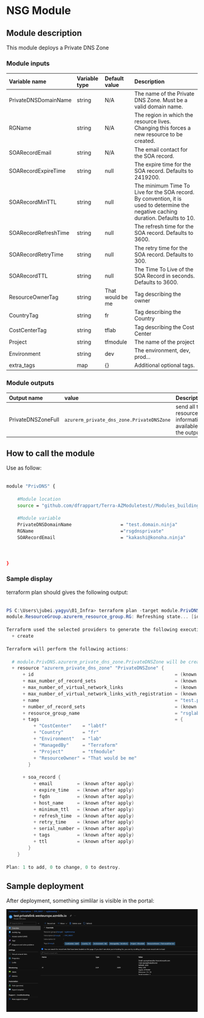 # NSG Module

## Module description

This module deploys a Private DNS Zone

### Module inputs

| Variable name | Variable type | Default value | Description |
|:--------------|:--------------|:--------------|:------------|
| PrivateDNSDomainName | string | N/A | The name of the Private DNS Zone. Must be a valid domain name. |
| RGName | string | N/A | The region in which the resource lives. Changing this forces a new resource to be created. |
| SOARecordEmail | string | N/A | The email contact for the SOA record. |
| SOARecordExpireTime | string | null | The expire time for the SOA record. Defaults to 2419200. |
| SOARecordMinTTL | string | null | The minimum Time To Live for the SOA record. By convention, it is used to determine the negative caching duration. Defaults to 10. |
| SOARecordRefreshTime | string | null | The refresh time for the SOA record. Defaults to 3600. |
| SOARecordRetryTime | string | null | The retry time for the SOA record. Defaults to 300. |
| SOARecordTTL | string | null | The Time To Live of the SOA Record in seconds. Defaults to 3600. |
| ResourceOwnerTag | string | That would be me | Tag describing the owner |
| CountryTag | string | fr | Tag describing the Country |
| CostCenterTag | string | tflab | Tag describing the Cost Center |
| Project | string | tfmodule | The name of the project |
| Environment | string | dev | The environment, dev, prod... |
| extra_tags | map | {} | Additional optional tags. |


### Module outputs

| Output name | value | Description |
|:------------|:------|:------------|
| PrivateDNSZoneFull | `azurerm_private_dns_zone.PrivateDNSZone` | send all the resource information available in the output. |


## How to call the module

Use as follow:

```bash

module "PrivDNS" {

    #Module location
    source = "github.com/dfrappart/Terra-AZModuletest//Modules_building_blocks//241_PrivateDNSZone/"

    #Module variable
    PrivateDNSDomainName                  = "test.domain.ninja"
    RGName                                ="rsgdnsprivate"
    SOARecordEmail                        = "kakashi@konoha.ninja"
    


}

```

### Sample display

terraform plan should gives the following output:

```powershell

PS C:\Users\jubei.yagyu\01_Infra> terraform plan -target module.PrivDNS
module.ResourceGroup.azurerm_resource_group.RG: Refreshing state... [id=/subscriptions/00000000-0000-0000-0000-000000000000/resourceGroups/rsglabmeetup]

Terraform used the selected providers to generate the following execution plan. Resource actions are indicated with the following symbols:
  + create

Terraform will perform the following actions:

  # module.PrivDNS.azurerm_private_dns_zone.PrivateDNSZone will be created
  + resource "azurerm_private_dns_zone" "PrivateDNSZone" {
      + id                                                    = (known after apply)
      + max_number_of_record_sets                             = (known after apply)
      + max_number_of_virtual_network_links                   = (known after apply)
      + max_number_of_virtual_network_links_with_registration = (known after apply)
      + name                                                  = "test.privatelink.westeurope.azmk8s.io"
      + number_of_record_sets                                 = (known after apply)
      + resource_group_name                                   = "rsglabmeetup"
      + tags                                                  = {
          + "CostCenter"    = "labtf"
          + "Country"       = "fr"
          + "Environment"   = "lab"
          + "ManagedBy"     = "Terraform"
          + "Project"       = "tfmodule"
          + "ResourceOwner" = "That would be me"
        }

      + soa_record {
          + email         = (known after apply)
          + expire_time   = (known after apply)
          + fqdn          = (known after apply)
          + host_name     = (known after apply)
          + minimum_ttl   = (known after apply)
          + refresh_time  = (known after apply)
          + retry_time    = (known after apply)
          + serial_number = (known after apply)
          + tags          = (known after apply)
          + ttl           = (known after apply)
        }
    }

Plan: 1 to add, 0 to change, 0 to destroy.

```

## Sample deployment

After deployment, something simlilar is visible in the portal:

![Illustration 1](./Img/privdnszone001.png)